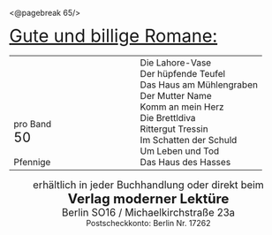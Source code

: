 <@pagebreak 65/>

<div style="font-size: xx-large; text-decoration: underline;">Gute und billige
Romane:</div>

<table style="table-layout:fixed">
<tr><td style="width:50%; vertical-align:bottom;">pro Band<br/>
<div style="font-size: x-large;">50</div><br/>
Pfennige</td>
<td style="width:50%; white-space: pre-wrap;">Die Lahore-Vase
Der hüpfende Teufel
Das Haus am Mühlengraben
Der Mutter Name
Komm an mein Herz
Die Brettldiva
Rittergut Tressin
Im Schatten der Schuld
Um Leben und Tod
Das Haus des Hasses</td></tr>
</table>

<div style="font-size: large; text-align: center;">erhältlich in jeder Buchhandlung oder direkt beim</div>
<div style="font-size: x-large; text-align: center; font-weight: bold;">Verlag moderner Lektüre</div>
<div style="font-size: large; text-align: center;">Berlin SO16 / Michaelkirchstraße 23a</div>
<div style="font-size: normal; text-align: center;">Postscheckkonto: Berlin Nr. 17262</div>


